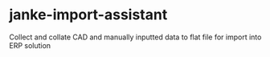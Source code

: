 # janke-import-assistant
Collect and collate CAD and manually inputted data to flat file for import into ERP solution
